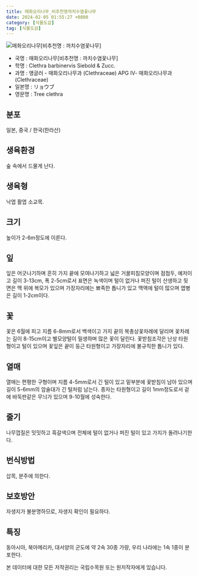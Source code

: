```yaml
---
title: 매화오리나무_비추천명까치수염꽃나무
date: 2024-02-05 01:55:27 +0800
category: [식물도감]
tag: [식물도감]
---
```




![매화오리나무[비추천명 : 까치수염꽃나무]](/fileUpload/plants/basic/Clethraceae/Clethra/11442/1_th2.JPG)
- 국명 : 매화오리나무[비추천명 : 까치수염꽃나무]
- 학명 : Clethra barbinervis Siebold & Zucc.
- 과명 : 앵글러 - 매화오리나무과 (Clethraceae) APG Ⅳ- 매화오리나무과 (Clethraceae)
- 일본명 : リョウブ
- 영문명 : Tree clethra


## 분포
일본, 중국 / 한국(한라산) 
## 생육환경
숲 속에서 드물게 난다.
## 생육형
낙엽 활엽 소교목.
## 크기
높이가 2-6m정도에 이른다.
## 잎
잎은 어긋나기하며 흔히 가지 끝에 모여나기하고 넓은 거꿀피침모양이며 점첨두, 예저이고 길이 3-13cm, 폭 2-5cm로서 표면은 녹색이며 털이 없거나 퍼진 털이 산생하고 뒷면은 맥 위에 복모가 있으며 가장자리에는 뾰족한 톱니가 있고 맥액에 털이 많으며 엽병은 길이 1-2cm이다.
## 꽃
꽃은 6월에 피고 지름 6-8mm로서 백색이고 가지 끝의 복총상꽃차례에 달리며 꽃차례는 길이 8-15cm이고 별모양털이 밀생하며 많은 꽃이 달린다. 꽃받침조각은 난상 타원형이고 털이 있으며 꽃잎은 끝이 둥근 타원형이고 가장자리에 불규칙한 톱니가 있다.
## 열매
열매는 편평한 구형이며 지름 4-5mm로서 긴 털이 있고 밑부분에 꽃받침이 남아 있으며 길이 5-6mm의 암술대가 긴 털처럼 남는다. 종자는 타원형이고 길이 1mm정도로서 겉에 바둑판같은 무늬가 있으며 9-10월에 성숙한다.
## 줄기
나무껍질은 밋밋하고 흑갈색으며 전체에 털이 없거나 퍼진 털이 있고 가지가 돌려나기한다.
## 번식방법
삽목, 분주에 의한다.
## 보호방안
자생지가 불분명하므로, 자생지 확인이 필요하다.
## 특징
동아시아, 북아메리카, 대서양의 군도에 약 2속 30종 가량, 우리 나라에는 1속 1종이 분포한다.






본 데이터에 대한 모든 저작권리는 국립수목원 또는 원저작자에게 있습니다.
